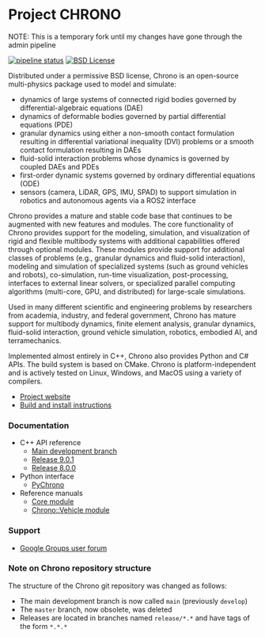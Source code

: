 Project CHRONO
==============

NOTE: This is a temporary fork until my changes have gone through the admin pipeline

[![pipeline status](https://gitlab.com/uwsbel/chrono/badges/main/pipeline.svg)](https://gitlab.com/uwsbel/chrono/commits/main)
[![BSD License](http://www.projectchrono.org/assets/logos/chrono-bsd.svg)](https://projectchrono.org/license-chrono.txt)


Distributed under a permissive BSD license, Chrono is an open-source multi-physics package used to model and simulate:
-	dynamics of large systems of connected rigid bodies governed by differential-algebraic equations (DAE)
-	dynamics of deformable bodies governed by partial differential equations (PDE)
-	granular dynamics using either a non-smooth contact formulation resulting in differential  variational inequality (DVI) problems or a smooth contact formulation resulting in DAEs
-	fluid-solid interaction problems whose dynamics is governed by coupled DAEs and PDEs
-	first-order dynamic systems governed by ordinary differential equations (ODE)
-	sensors (camera, LiDAR, GPS, IMU, SPAD) to support simulation in robotics and autonomous agents via a ROS2 interface

Chrono provides a mature and stable code base that continues to be augmented with new features and modules.  The core functionality of Chrono provides support for the modeling, simulation, and visualization of rigid and flexible multibody systems with additional capabilities offered through optional modules. These modules provide support for additional classes of problems (e.g., granular dynamics and fluid-solid interaction), modeling and simulation of specialized systems (such as ground vehicles and robots), co-simulation, run-time visualization, post-processing, interfaces to external linear solvers, or specialized parallel computing algorithms (multi-core, GPU, and distributed) for large-scale simulations.

Used in many different scientific and engineering problems by researchers from academia, industry, and federal government, Chrono has mature support for multibody dynamics, finite element analysis, granular dynamics, fluid-solid interaction, ground vehicle simulation, robotics, embodied AI, and terramechanics.  

Implemented almost entirely in C++, Chrono also provides Python and C# APIs. The build system is based on CMake. Chrono is platform-independent and is actively tested on Linux, Windows, and MacOS using a variety of compilers.

- [Project website](http://projectchrono.org/)
- [Build and install instructions](https://api.projectchrono.org/development/tutorial_table_of_content_install.html)


### Documentation

- C++ API reference
  - [Main development branch](http://api.projectchrono.org/)
  - [Release 9.0.1](http://api.projectchrono.org/9.0.0/)
  - [Release 8.0.0](http://api.projectchrono.org/8.0.0/)
- Python interface
  - [PyChrono](https://api.projectchrono.org/pychrono_introduction.html)
- Reference manuals
  - [Core module](https://api.projectchrono.org/manual_root.html)
  - [Chrono::Vehicle module](https://api.projectchrono.org/manual_vehicle.html)

### Support

- [Google Groups user forum](https://groups.google.com/g/projectchrono)

### Note on Chrono repository structure

The structure of the Chrono git repository was changed as follows:
- The main development branch is now called `main` (previously `develop`)
- The `master` branch, now obsolete, was deleted
- Releases are located in branches named `release/*.*` and have tags of the form `*.*.*`
